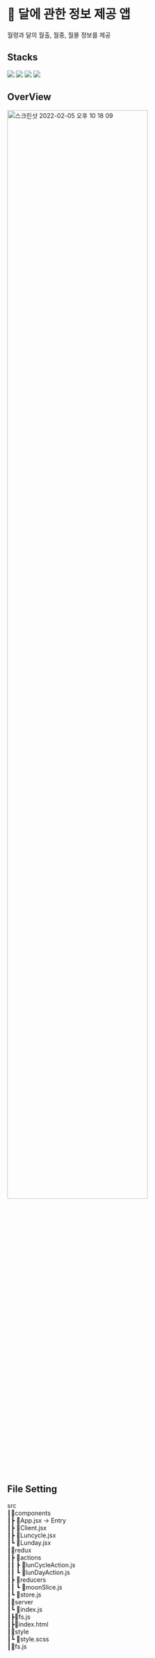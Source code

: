 # 🌙 달에 관한 정보 제공 앱

월령과 달의 월출, 월중, 월몰 정보를 제공 

## Stacks
<p float='left'> 
  <img src="https://img.shields.io/badge/javascript-F7DF1E?style=for-the-badge&logo=javascript&logoColor=black">
  <img src="https://img.shields.io/badge/react-61DAFB?style=for-the-badge&logo=react&logoColor=black">
  <img src="https://img.shields.io/badge/redux-764abc?style=for-the-badge&logo=redux&logoColor=black">
  <img src="https://img.shields.io/badge/express-000000?style=for-the-badge&logo=express&logoColor=white">
</p>

## OverView

<img width="80%" alt="스크린샷 2022-02-05 오후 10 18 09" src="https://user-images.githubusercontent.com/87258182/152643741-6743cf02-1458-470b-9aec-375bf07c4661.png">

## File Setting
src  
┃📂components  
┃┣ 📃App.jsx -> Entry  
┃┣ 📃Client.jsx  
┃┣ 📃Luncycle.jsx  
┃┗ 📃Lunday.jsx  
┃📂redux  
┃┣ 📂actions  
┃┃ ┣ 📃lunCycleAction.js  
┃┃ ┗ 📃lunDayAction.js  
┃┣ 📂reducers  
┃┃ ┗ 📃moonSlice.js  
┃┗ 📃store.js  
┃📂server  
┃┗ 📃index.js  
┃┣📃fs.js  
┃┣📃index.html   
┃📂style  
┃┗ 📃style.scss  
┃📃fs.js  